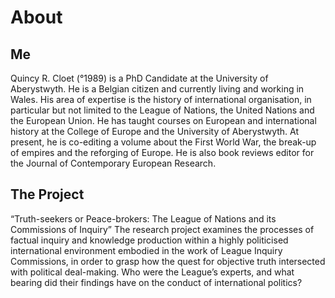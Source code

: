 # About

## Me

Quincy R. Cloet (°1989) is a PhD Candidate at the University of Aberystwyth. He is a Belgian citizen and currently living and working in Wales. His area of expertise is the history of international organisation, in particular but not limited to the League of Nations, the United Nations and the European Union. He has taught courses on European and international history at the College of Europe and the University of Aberystwyth. At present, he is co-editing a volume about the First World War, the break-up of empires and the reforging of Europe. He is also book reviews editor for the Journal of Contemporary European Research.

## The Project

“Truth-seekers or Peace-brokers: The League of Nations and its Commissions of Inquiry”
The research project examines the processes of factual inquiry and knowledge production within a highly politicised international environment embodied in the work of League Inquiry Commissions, in order to grasp how the quest for objective truth intersected with political deal-making. Who were the League’s experts, and what bearing did their findings have on the conduct of international politics?

